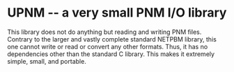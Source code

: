# UPNM -- a very small PNM I/O library

This library does not do anything but reading and writing PNM files.
Contrary to the larger and vastly complete standard NETPBM library, this one
cannot write or read or convert any other formats. Thus, it has no dependencies
other than the standard C library.
This makes it extremely simple, small, and portable.
